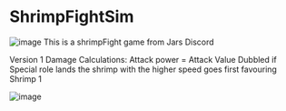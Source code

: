 # ShrimpFightSim
![image](https://media.discordapp.net/attachments/562815191616716800/879460608502800424/Shrimp_Fighters_Logo.png?width=1126&height=676)
This is a shrimpFight game from Jars Discord

Version 1 Damage Calculations:
Attack power = Attack Value Dubbled if Special role lands
the shrimp with the higher speed goes first favouring Shrimp 1


![image](https://media.discordapp.net/attachments/562815191616716800/879424409109139466/unecx4duuqcz.png?width=450&height=676)


